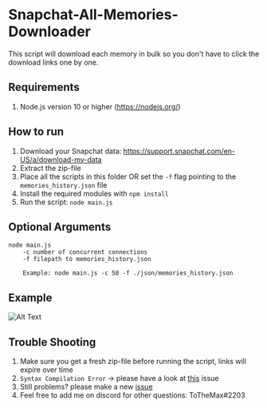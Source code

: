 # Snapchat-All-Memories-Downloader
This script will download each memory in bulk so you don't have to click the download links one by one.

## Requirements
1. Node.js version 10 or higher (https://nodejs.org/)  

## How to run
1. Download your Snapchat data: https://support.snapchat.com/en-US/a/download-my-data
2. Extract the zip-file
3. Place all the scripts in this folder OR set the `-f` flag pointing to the `memories_history.json` file
4. Install the required modules with `npm install`
5. Run the script: `node main.js`

## Optional Arguments
```
node main.js 
    -c number of concurrent connections
    -f filepath to memories_history.json
    
    Example: node main.js -c 50 -f ./json/memories_history.json
```

## Example
![Alt Text](https://i.imgur.com/QVvh3I4.gif)

## Trouble Shooting
1. Make sure you get a fresh zip-file before running the script, links will expire over time
2. `Syntax Compilation Error` -> please have a look at [this](https://github.com/ToTheMax/Snapchat-All-Memories-Downloader/issues/4#issuecomment-664035581) issue
3. Still problems? please make a new [issue](https://github.com/ToTheiMax/Snapchat-All-Memories-Downloader/issues)
4. Feel free to add me on discord for other questions: ToTheMax#2203
